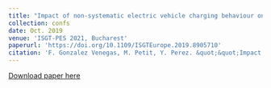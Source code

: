 ```yaml
---
title: "Impact of non-systematic electric vehicle charging behaviour on a distribution substation"
collection: confs
date: Oct. 2019
venue: 'ISGT-PES 2021, Bucharest'
paperurl: 'https://doi.org/10.1109/ISGTEurope.2019.8905710'
citation: 'F. Gonzalez Venegas, M. Petit, Y. Perez. &quot;&quot;Impact of non-systematic electric vehicle charging behaviour on a distribution substation,&quot;&quot; <i>IEEE PES Innovative Smart Grid Technologies Europe (ISGT-Europe)</i>, Bucharest, October 2019'
---
```


<a href='https://doi.org/10.1109/ISGTEurope.2019.8905710'>Download paper here</a>

